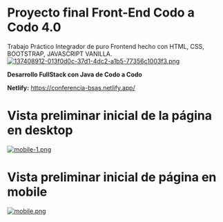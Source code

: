 # Proyecto final Front-End Codo a Codo 4.0

Trabajo Práctico Integrador de puro Frontend hecho con HTML, CSS, BOOTSTRAP, JAVASCRIPT VANILLA.
[![137408912-013f0d0c-37d1-4dc2-a1b5-77356c1003f3.png](https://i.postimg.cc/g07P5Jnh/137408912-013f0d0c-37d1-4dc2-a1b5-77356c1003f3.png)](https://postimg.cc/qt2Y6pcB)

**Desarrollo FullStack con Java de Codo a Codo**

**Netlify:** https://conferencia-bsas.netlify.app/

# Vista preliminar inicial de la página en desktop
[![mobile-1.png](https://i.postimg.cc/3N72H3q8/mobile-1.png)](https://postimg.cc/9R8DdHVK)
# Vista preliminar inicial de página en mobile
[![mobile.png](https://i.postimg.cc/rw9CyRkB/mobile.png)](https://postimg.cc/3kdDnRW1)


